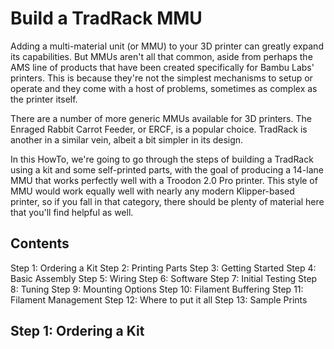 # Build a TradRack MMU
Adding a multi-material unit (or MMU) to your 3D printer can greatly expand its capabilities. But MMUs aren't all that common, aside from perhaps the AMS line of products that have been created specifically for Bambu Labs' printers. 
This is because they're not the simplest mechanisms to setup or operate and they come with a host of problems, sometimes as complex as the printer itself. 

There are a number of more generic MMUs available for 3D printers. The Enraged Rabbit Carrot Feeder, or ERCF, is a popular choice. TradRack is another in a similar vein, albeit a bit simpler in its design.

In this HowTo, we're going to go through the steps of building a TradRack using a kit and some self-printed parts, with the goal of producing a 14-lane MMU that works perfectly well with a Troodon 2.0 Pro printer. This style of MMU would work equally well with nearly any modern Klipper-based printer, so if you fall in that category, there should be plenty of material here that you'll find helpful as well.

## Contents
Step 1: Ordering a Kit
Step 2: Printing Parts
Step 3: Getting Started
Step 4: Basic Assembly
Step 5: Wiring
Step 6: Software
Step 7: Initial Testing
Step 8: Tuning
Step 9: Mounting Options
Step 10: Filament Buffering
Step 11: Filament Management
Step 12: Where to put it all
Step 13: Sample Prints

## Step 1: Ordering a Kit

